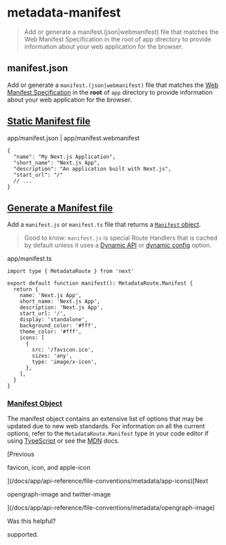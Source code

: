 # metadata-manifest

> Add or generate a manifest.(json|webmanifest) file that matches the Web Manifest Specification in the root of app directory to provide information about your web application for the browser.



## manifest.json

Add or generate a `manifest.(json|webmanifest)` file that matches the [Web Manifest Specification](https://developer.mozilla.org/docs/Web/Manifest) in the **root** of `app` directory to provide information about your web application for the browser.

## [Static Manifest file](#static-manifest-file)

app/manifest.json | app/manifest.webmanifest

    {
      "name": "My Next.js Application",
      "short_name": "Next.js App",
      "description": "An application built with Next.js",
      "start_url": "/"
      // ...
    }

## [Generate a Manifest file](#generate-a-manifest-file)

Add a `manifest.js` or `manifest.ts` file that returns a [`Manifest` object](#manifest-object).

> Good to know: `manifest.js` is special Route Handlers that is cached by default unless it uses a [Dynamic API](about:/docs/app/deep-dive/caching#dynamic-apis) or [dynamic config](about:/docs/app/deep-dive/caching#segment-config-options) option.

app/manifest.ts

    import type { MetadataRoute } from 'next'
     
    export default function manifest(): MetadataRoute.Manifest {
      return {
        name: 'Next.js App',
        short_name: 'Next.js App',
        description: 'Next.js App',
        start_url: '/',
        display: 'standalone',
        background_color: '#fff',
        theme_color: '#fff',
        icons: [
          {
            src: '/favicon.ico',
            sizes: 'any',
            type: 'image/x-icon',
          },
        ],
      }
    }

### [Manifest Object](#manifest-object)

The manifest object contains an extensive list of options that may be updated due to new web standards. For information on all the current options, refer to the `MetadataRoute.Manifest` type in your code editor if using [TypeScript](https://nextjs.org/docs/app/api-reference/config/typescript#ide-plugin) or see the [MDN](https://developer.mozilla.org/docs/Web/Manifest) docs.

[Previous

favicon, icon, and apple-icon

](/docs/app/api-reference/file-conventions/metadata/app-icons)[Next

opengraph-image and twitter-image

](/docs/app/api-reference/file-conventions/metadata/opengraph-image)

Was this helpful?

supported.
